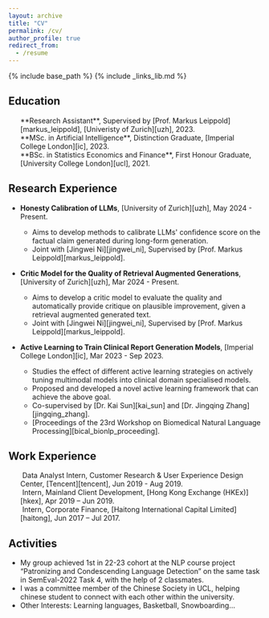```yaml
---
layout: archive
title: "CV"
permalink: /cv/
author_profile: true
redirect_from:
  - /resume
---
```


{% include base_path %}
{% include _links_lib.md %}

<!-- Find the pdf version [here](<http://andrewWTY.github.io/files/CV_Andrew.pdf>). -->


## Education
<ul style="list-style: none;">
<li markdown="1"> <i class="fa fa-graduation-cap" aria-hidden="true"></i> 
**Research Assistant**, Supervised by [Prof. Markus Leippold][markus_leippold], [Univeristy of Zurich][uzh], 2023.
</li> 
<li markdown="1"> <i class="fa fa-graduation-cap" aria-hidden="true"></i> 
**MSc. in Artificial Intelligence**, Distinction Graduate, [Imperial College London][ic], 2023.
</li> 
<li markdown="1"> <i class="fa fa-graduation-cap" aria-hidden="true"></i> 
**BSc. in Statistics Economics and Finance**, First Honour Graduate, [University College London][ucl], 2021.
</li> 
</ul>

## Research Experience

* **Honesty Calibration of LLMs**, [University of Zurich][uzh], May 2024 - Present.
  * Aims to develop methods to calibrate LLMs' confidence score on the factual claim generated during long-form generation.
  * Joint with [Jingwei Ni][jingwei_ni], Supervised by [Prof. Markus Leippold][markus_leippold].

* **Critic Model for the Quality of Retrieval Augmented Generations**, [University of Zurich][uzh], Mar 2024 - Present.
  * Aims to develop a critic model to evaluate the quality and automatically provide critique on plausible improvement, given a retrieval augmented generated text.
  * Joint with [Jingwei Ni][jingwei_ni], Supervised by [Prof. Markus Leippold][markus_leippold].

* **Active Learning to Train Clinical Report Generation Models**, [Imperial College London][ic], Mar 2023 - Sep 2023.
  * Studies the effect of different active learning strategies on actively tuning multimodal models into clinical domain specialised models.
  * Proposed and developed a novel active learning framework that can achieve the above goal.
  * Co-supervised by [Dr. Kai Sun][kai_sun] and [Dr. Jingqing Zhang][jingqing_zhang].
  * [Proceedings of the 23rd Workshop on Biomedical Natural Language Processing][bical_bionlp_proceeding].

## Work Experience
<ul style="list-style: none;">

<li markdown="1"> <i class="fa fa-briefcase" aria-hidden="true"></i> 
&nbsp;Data Analyst Intern, Customer Research & User Experience Design Center, [Tencent][tencent], Jun 2019 - Aug 2019.
</li>
<li markdown="1"> <i class="fa fa-briefcase" aria-hidden="true"></i> 
&nbsp;Intern, Mainland Client Development, [Hong Kong Exchange (HKEx)][hkex], Apr 2019 – Jun 2019.
</li> 
<li markdown="1"> <i class="fa fa-briefcase" aria-hidden="true"></i> 
&nbsp;Intern, Corporate Finance, [Haitong International Capital Limited][haitong], Jun 2017 – Jul 2017.
</li> 
</ul>

## Activities
* My group achieved 1st in 22-23 cohort at the NLP course project “Patronizing and Condescending Language Detection” on the same task in SemEval-2022 Task 4, with the help of 2 classmates.
* I was a committee member of the Chinese Society in UCL, helping chinese student to connect with each other within the university.
* Other Interests: Learning languages, Basketball, Snowboarding...